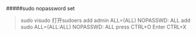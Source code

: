 #####sudo nopassword set
>sudo visudo 打开sudoers
>add admin ALL=(ALL) NOPASSWD: ALL
>add sudo ALL=(ALL:ALL) NOPASSWD: ALL
>press CTRL+O  Enter CTRL+X